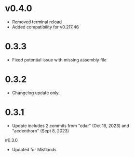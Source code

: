 # v0.4.0
- Removed terminal reload
- Added compatibility for v0.217.46

# 0.3.3
- Fixed potential issue with missing assembly file

# 0.3.2
- Changelog update only.

# 0.3.1
- Update includes 2 commits from "cdar" (Oct 19, 2023) and "aedenthorn" (Sept 8, 2023)

#0.3.0
- Updated for Mistlands